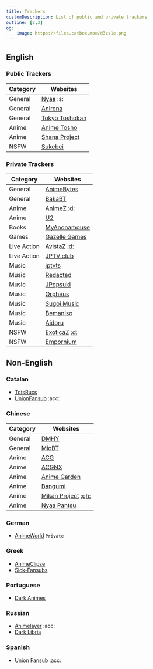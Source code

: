 ```yaml
---
title: Trackers
customDescription: List of public and private trackers
outline: [2,3]
og:
    image: https://files.catbox.moe/d3zs1e.png
---
```


<GradientCard title="Trackers" description="Index of all the popular public and popular trackers" theme="turquoise" variant="thin"/>

## English

### Public Trackers

| Category    | Websites |
|------------|----------|
| General    | [Nyaa](https://nyaa.si/) :s: <Badge type="info" text="Proxies" link="https://rentry.org/nyaap" /> |
| General    | [Anirena](https://www.anirena.com/) |
| General    | [Tokyo Toshokan](https://www.tokyotosho.info/) <Badge type="info" text="2" link="http://tokyotosho.se/" /> <Badge type="info" text="3" link="http://tokyo-tosho.net/" /> |
| Anime      | [Anime Tosho](https://animetosho.org/) |
| Anime      | [Shana Project](https://www.shanaproject.com/) |
| NSFW       | [Sukebei](https://sukebei.nyaa.si/) |


### Private Trackers

| Category    | Websites |
|------------|----------|
| General    | [AnimeBytes](https://animebytes.tv/)  |
| General    | [BakaBT](https://bakabt.me/)  |
| Anime      | [AnimeZ](https://animetorrents.me/) [:d:](https://discord.gg/GYahYNWutE)  |
| Anime | [U2](https://u2.dmhy.org/portal.php)  |
| Books      | [MyAnonamouse](https://myanonamouse.net/)  |
| Games      | [Gazelle Games](https://gazellegames.net/login.php)  |
| Live Action | [AvistaZ](https://avistaz.to/) [:d:](https://discord.gg/GYahYNWutE)  |
| Live Action | [JPTV.club](https://jptv.club/)  |
| Music | [jptvts](https://jptvts.us/)  |
| Music      | [Redacted](https://redacted.sh/)  |
| Music      | [JPopsuki](https://jpopsuki.eu/)  |
|   Music     | [Orpheus](https://orpheus.network/)  |
| Music | [Sugoi Music](https://sugoimusic.me/)  |
|  Music  | [Bemaniso](https://bemaniso.ws/)  |
|   Music     | [Aidoru](https://aidoru-online.me/)  |
| NSFW       | [ExoticaZ](https://exoticaz.to/) [:d:](https://discord.gg/GYahYNWutE)  |
| NSFW | [Empornium](https://www.empornium.is/)  |

## Non-English

### Catalan
- [TotsRucs](http://www.totsrucs.cat/) 
- [UnionFansub](https://foro.unionfansub.com/) :acc:

### Chinese  

| Category    | Websites |
|------------|----------|
| General    | [DMHY](https://dmhy.org/) |
| General    | [MioBT](http://www.miobt.com/) |
| Anime      | [ACG](https://acg.rip/) |
| Anime      | [ACGNX](https://share.acgnx.se/) |
| Anime      | [Anime Garden](https://garden.breadio.wiki/) |
| Anime      | [Bangumi](https://bangumi.moe/) |
| Anime      | [Mikan Project](https://mikanani.me/) [:gh:](https://github.com/iota9star/mikan_flutter) |
| Anime      | [Nyaa Pantsu](https://ouo.si/) |


### German
- [AnimeWorld](https://animeworld.cx/) `Private`

### Greek
- [AnimeClipse](http://www.animeclipse.com/index.php) 
- [Sick-Fansubs](https://sickfansubs.com/) 

### Portuguese
- [Dark Animes](https://darkmahou.org/) 

### Russian
- [Animelayer](http://animelayer.ru/) :acc:
- [Dark Libria](https://darklibria.it/) 

### Spanish
- [Union Fansub](https://foro.unionfansub.com/) :acc:
